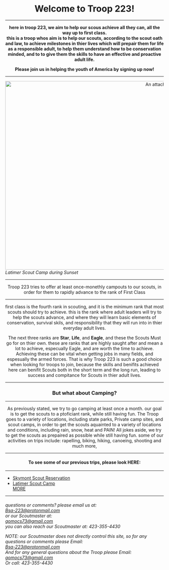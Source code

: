 <h1>Welcome to Troop 223!</h1>

  <hr>

<strong>

  here in troop 223, we aim to help our scous achieve all they can, all the way up to first class. 
<br>
this is a troop whos aim is to help our scouts, according to the scout oath and law, to achieve milestones in thier lives which 
will prepair them for life as a responsible adult, to help them understand how to be conservation minded, and to to give them the skills to have an effective and proactive adult life.

<p>
Please join us in helping the youth of America by signing up now!
</p>

</strong>

  <hr>

<img src="https://github.com/Troop223/223-Official/assets/168667435/385fb79e-b8b5-433b-90f5-49fe083b4ee6" alt="An attached image" width=1000 height=600/>

<div class="firstImage">
  <i>
Latimer Scout Camp during Sunset
  </i>
</div>

<hr>

Troop 223 tries to offer at least once-monethly campouts to our scouts, in order for them to rapidly advance to the rank of 
First Class

  <hr>
  
  <p>

first class is the fourth rank in scouting, and it is the minimum rank that most scouts should try to achieve. this is the rank where  adult leaders will try to help the scouts advance, and where they will learn basic elements of conservation, survival skils, and 
responsibility that they will run into in thier everyday adult lives. 

  </p>

<p>

The next three ranks are <strong>Star</strong>, <strong>Life</strong>, and <strong>Eagle</strong>, and these the Scouts Must go for
on thier own. these are ranks that are highly saught after and mean a lot to achieve, especually Eagle, and are worth the time to    achieve. Achieving these can be vital when getting jobs in many fields, and espesually the armed forces. That is why Troop 223 is such a good choice when looking for troops to join, because the skills and benifits achieved here can benifit Scouts both in the short term and the long run, leading to success and compitance for Scouts in thier adult lives.

</p>

  <hr>

<h3>

But what about Camping?
  
</h3>

  <hr>

As previously stated, we try to go camping at least once a month. our goal is to get the scouts to a ptoficiant rank, while still having fun. The Troop goes to a variety of locations, including state parks, Private camp sites, and scout camps, in order to get the scouts aquainted to a variety of locations and conditions, including rain, snow, heat and PAIN! All jokes aside, we try to get the scouts as prepaired as possible while still having fun. some of our activities on trips include: rapelling, biking, hiking, canoeing, shooting and much more, 

  <hr>

<h4>To see some of our previous trips, please look HERE:</h4>

  <hr>

  <div class="CampingLinks">
<ul>
<li><a href="https://troop223.github.io/223-Official/CampTripSkymont">Skymont Scout Reservation</a></li>
<li><a href="https://troop223.github.io/223-Official/CampTripLatimer">Latimer Scout Camp</a></li>
<a href="https://troop223.github.io/223-Official/CampHistoryHub">MORE</a>
</ul>
  </div>

   <hr>

<h6>

  questions or comments? please email us at:  
<a href="mailto:Bsa-223@protonmail.com">Bsa-223@protonmail.com </a> 
  <br> 
  or our Scoutmaster at: 
<br>
<a href="mailto:gomocs73@gmail.com">gomocs73@gmail.com</a>
  <br>
  you can also reach our Scoutmaster at:
   423-355-4430

<p>

  NOTE: our Scoutmaster does not directly control this site, so for any questions or comments please Email: 
  <br>
<a href="mailto:Bsa-223@protonmail.com">Bsa-223@protonmail.com </a>
<br> And for any general questions about the Troop please Email:
<br>
<a href="mailto:gomocs73@gmail.com">gomocs73@gmail.com</a>
  <br>
Or call:  423-355-4430
  </p>
  </h6>






<style>

body{

text-align: center;

  
}

  h6{

text-align: left;
    
  }

.CampingLinks {

text-align: left;
  
}

.firstImage {

text-align: left;
  
}
  
  
</style>
